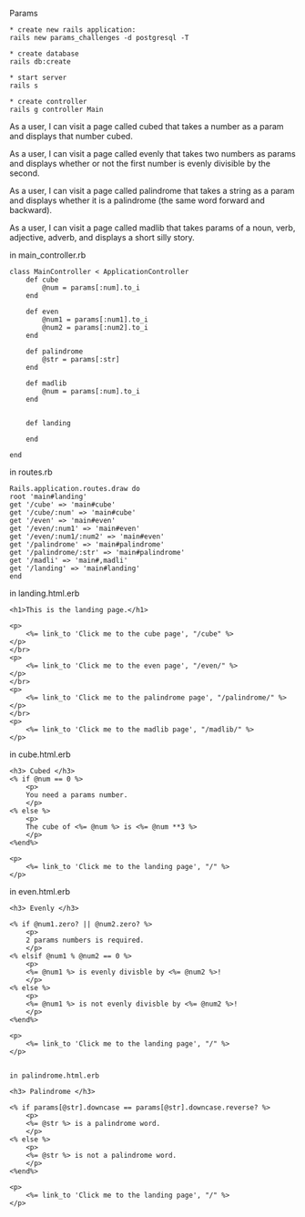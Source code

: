 Params

    * create new rails application:
    rails new params_challenges -d postgresql -T

    * create database
    rails db:create

    * start server
    rails s

    * create controller
    rails g controller Main


As a user, I can visit a page called cubed that takes a number as a param and displays that number cubed.



As a user, I can visit a page called evenly that takes two numbers as params and displays whether or not the first number is evenly divisible by the second.

As a user, I can visit a page called palindrome that takes a string as a param and displays whether it is a palindrome (the same word forward and backward).

As a user, I can visit a page called madlib that takes params of a noun, verb, adjective, adverb, and displays a short silly story.

in main_controller.rb

    class MainController < ApplicationController
        def cube
            @num = params[:num].to_i
        end

        def even
            @num1 = params[:num1].to_i
            @num2 = params[:num2].to_i
        end

        def palindrome
            @str = params[:str]
        end

        def madlib
            @num = params[:num].to_i
        end
        

        def landing

        end

    end

in routes.rb

    Rails.application.routes.draw do
    root 'main#landing'
    get '/cube' => 'main#cube'
    get '/cube/:num' => 'main#cube'
    get '/even' => 'main#even'
    get '/even/:num1' => 'main#even'
    get '/even/:num1/:num2' => 'main#even'
    get '/palindrome' => 'main#palindrome'
    get '/palindrome/:str' => 'main#palindrome'
    get '/madli' => 'main#,madli'
    get '/landing' => 'main#landing'
    end

in landing.html.erb

    <h1>This is the landing page.</h1>

    <p> 
        <%= link_to 'Click me to the cube page', "/cube" %>
    </p>
    </br>
    <p> 
        <%= link_to 'Click me to the even page', "/even/" %>
    </p>
    </br>
    <p> 
        <%= link_to 'Click me to the palindrome page', "/palindrome/" %>
    </p>
    </br>
    <p> 
        <%= link_to 'Click me to the madlib page', "/madlib/" %>
    </p>

in cube.html.erb

    <h3> Cubed </h3>
    <% if @num == 0 %>
        <p>
        You need a params number.
        </p>
    <% else %>
        <p>
        The cube of <%= @num %> is <%= @num **3 %>
        </p>
    <%end%>

    <p> 
        <%= link_to 'Click me to the landing page', "/" %>
    </p>

in even.html.erb

    <h3> Evenly </h3>

    <% if @num1.zero? || @num2.zero? %>
        <p>
        2 params numbers is required.
        </p>
    <% elsif @num1 % @num2 == 0 %>
        <p>
        <%= @num1 %> is evenly divisble by <%= @num2 %>!
        </p>
    <% else %>
        <p>
        <%= @num1 %> is not evenly divisble by <%= @num2 %>!
        </p>
    <%end%>

    <p> 
        <%= link_to 'Click me to the landing page', "/" %>
    </p>


    in palindrome.html.erb

    <h3> Palindrome </h3>

    <% if params[@str].downcase == params[@str].downcase.reverse? %>
        <p>
        <%= @str %> is a palindrome word. 
        </p>
    <% else %>
        <p>
        <%= @str %> is not a palindrome word.    
        </p>
    <%end%>

    <p> 
        <%= link_to 'Click me to the landing page', "/" %>
    </p>